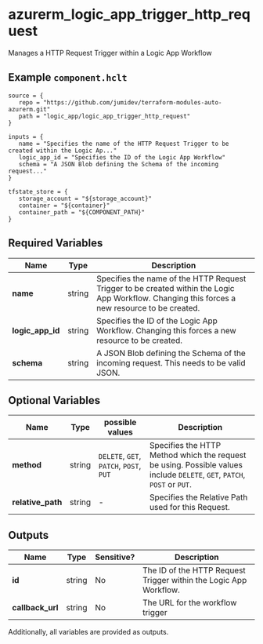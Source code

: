 # azurerm_logic_app_trigger_http_request

Manages a HTTP Request Trigger within a Logic App Workflow

## Example `component.hclt`

```hcl
source = {
   repo = "https://github.com/jumidev/terraform-modules-auto-azurerm.git"   
   path = "logic_app/logic_app_trigger_http_request"   
}

inputs = {
   name = "Specifies the name of the HTTP Request Trigger to be created within the Logic Ap..."   
   logic_app_id = "Specifies the ID of the Logic App Workflow"   
   schema = "A JSON Blob defining the Schema of the incoming request..."   
}

tfstate_store = {
   storage_account = "${storage_account}"   
   container = "${container}"   
   container_path = "${COMPONENT_PATH}"   
}

```

## Required Variables

| Name | Type |  Description |
| ---- | --------- |  ----------- |
| **name** | string |  Specifies the name of the HTTP Request Trigger to be created within the Logic App Workflow. Changing this forces a new resource to be created. | 
| **logic_app_id** | string |  Specifies the ID of the Logic App Workflow. Changing this forces a new resource to be created. | 
| **schema** | string |  A JSON Blob defining the Schema of the incoming request. This needs to be valid JSON. | 

## Optional Variables

| Name | Type |  possible values |  Description |
| ---- | --------- |  ----------- | ----------- |
| **method** | string |  `DELETE`, `GET`, `PATCH`, `POST`, `PUT`  |  Specifies the HTTP Method which the request be using. Possible values include `DELETE`, `GET`, `PATCH`, `POST` or `PUT`. | 
| **relative_path** | string |  -  |  Specifies the Relative Path used for this Request. | 



## Outputs

| Name | Type | Sensitive? | Description |
| ---- | ---- | --------- | --------- |
| **id** | string | No  | The ID of the HTTP Request Trigger within the Logic App Workflow. | 
| **callback_url** | string | No  | The URL for the workflow trigger | 

Additionally, all variables are provided as outputs.
